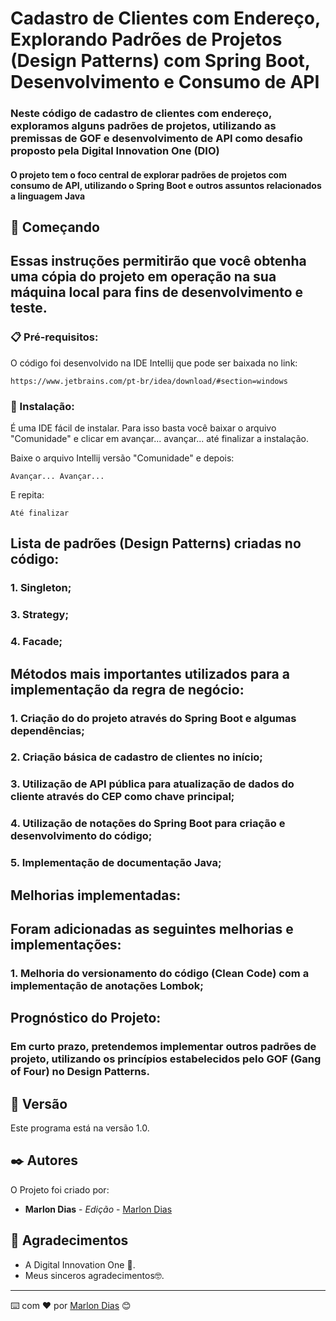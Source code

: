 # Cadastro de Clientes com Endereço, Explorando Padrões de Projetos (Design Patterns) com Spring Boot, Desenvolvimento e Consumo de API

### Neste código de cadastro de clientes com endereço, exploramos alguns padrões de projetos, utilizando as premissas de GOF e desenvolvimento de API como desafio proposto pela Digital Innovation One (DIO)
#### O projeto tem o foco central de explorar padrões de projetos com consumo de API, utilizando o Spring Boot e outros assuntos relacionados a linguagem Java

## 🚀 Começando

## Essas instruções permitirão que você obtenha uma cópia do projeto em operação na sua máquina local para fins de desenvolvimento e teste.



### 📋 Pré-requisitos:

O código foi desenvolvido na IDE Intellij que pode ser baixada no link:

```
https://www.jetbrains.com/pt-br/idea/download/#section=windows
```

### 🔧 Instalação:

É uma IDE fácil de instalar. Para isso basta você baixar o arquivo "Comunidade" e clicar em avançar... avançar... até finalizar a instalação.

Baixe o arquivo Intellij versão "Comunidade" e depois:

```
Avançar... Avançar...
```

E repita:

```
Até finalizar
```

## Lista de padrões (Design Patterns) criadas no código:

### 1. Singleton;
### 3. Strategy;
### 4. Facade;  
  



## Métodos mais importantes utilizados para a implementação da regra de negócio:
### 1. Criação do do projeto através do Spring Boot e algumas dependências;
### 2. Criação básica de cadastro de clientes no início;
### 3. Utilização de API pública para atualização de dados do cliente através do CEP como chave principal;
### 4. Utilização de notações do Spring Boot para criação e desenvolvimento do código;
### 5. Implementação de documentação Java;  



## Melhorias implementadas:
## Foram adicionadas as seguintes melhorias e implementações:
### 1. Melhoria do versionamento do código (Clean Code) com a implementação de anotações Lombok;  


## Prognóstico do Projeto:
### Em curto prazo, pretendemos implementar outros padrões de projeto, utilizando os princípios estabelecidos pelo GOF (Gang of Four) no Design Patterns.  



## 📌 Versão

Este programa está na versão 1.0. 

## ✒️ Autores

O Projeto foi criado por:

* **Marlon Dias** - *Edição* - [Marlon Dias](https://github.com/MarlonHDC)

  

## 🎁 Agradecimentos

* A Digital Innovation One 📢.
* Meus sinceros agradecimentos🤓.


---

⌨️ com ❤️ por [Marlon Dias](https://github.com/MarlonHDC) 😊
